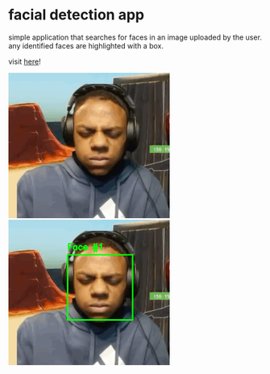 # facial detection app

simple application that searches for faces in an image uploaded by the user.
any identified faces are highlighted with a box.

visit <a href="https://face-recognition.projects.mustaeen.dev/" target="_blank">here</a>!

<div>
    <img src="client/public/image1.png" alt="example image before editing">
    <img src="client/public/image1edit.png" alt="example image after edit">
</div>